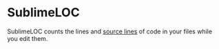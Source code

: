 # SublimeLOC #

SublimeLOC counts the lines and [source lines](http://en.wikipedia.org/wiki/Source_lines_of_code) of code in your files while you edit them.